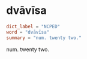 # dvāvīsa

``` toml
dict_label = "NCPED"
word = "dvāvīsa"
summary = "num. twenty two."
```

num. twenty two.

